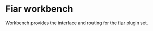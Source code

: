 # Fiar workbench

Workbench provides the interface and routing for the [fiar](https://github.com/Pingid/fiar) plugin set.
